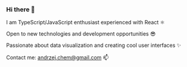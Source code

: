 ### Hi there 👋

I am TypeScript/JavaScript enthusiast experienced with React ⚛️

Open to new technologies and development opportunities 😎

Passionate about data visualization and creating cool user interfaces ✨

Contact me: andrzej.chem@gmail.com 📫
